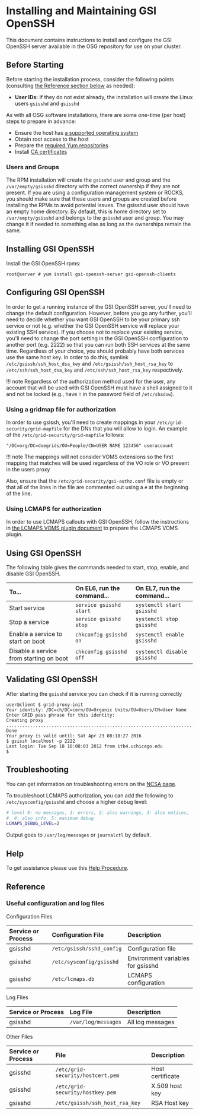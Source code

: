 Installing and Maintaining GSI OpenSSH
=======================================

This document contains instructions to install and configure the GSI OpenSSH server available in the OSG repository for
use on your cluster.

Before Starting
---------------


Before starting the installation process, consider the following points (consulting [the Reference section
below](#reference) as needed):

-   **User IDs:** If they do not exist already, the installation will create the Linux users `gsisshd` and `gsisshd`

As with all OSG software installations, there are some one-time (per host) steps to prepare in advance:

- Ensure the host has [a supported operating system](/docs/release/supported_platforms)
- Obtain root access to the host
- Prepare the [required Yum repositories](/docs/common/yum)
- Install [CA certificates](/docs/common/ca)

### Users and Groups

The RPM installation will create the `gsisshd` user and group and the `/var/empty/gsisshd` directory with the correct
ownership if they are not present.
If you are using a configuration management system or ROCKS, you should make
sure that these users and groups are created before installing the RPMs to avoid potential issues. 
The gsisshd user should have an empty home directory. 
By default, this is home directory set to `/var/empty/gsisshd` and belongs to the `gsisshd` user and group. 
You may change it if needed to something else as long as the ownerships remain the same.


Installing GSI OpenSSH
----------------------

Install the GSI OpenSSH rpms:

```
root@server # yum install gsi-openssh-server gsi-openssh-clients
```

Configuring GSI OpenSSH
-----------------------

In order to get a running instance of the GSI OpenSSH server, you'll need to change the default configuration. 
However, before you go any further, you'll need to decide whether you want GSI OpenSSH to be your primary ssh service or
not (e.g. whether the GSI OpenSSH service will replace your existing SSH service). 
If you choose not to replace your existing service, you'll need to change the port setting in the GSI OpenSSH
configuration to another port (e.g. 2222) so that you can run both SSH services at the same time. 
Regardless of your choice, you should probably have both services use the same host key. 
In order to do this, symlink `/etc/gsissh/ssh_host_dsa_key` and `/etc/gsissh/ssh_host_rsa_key` to
`/etc/ssh/ssh_host_dsa_key` and `/etc/ssh/ssh_host_rsa_key` respectively. 

!!! note
    Regardless of the authorization method used for the user, any 
    account that will be used with GSI OpenSSH must have a shell 
    assigned to it and not be locked (e.g., have `!` in the password field of `/etc/shadow`).

### Using a gridmap file for authorization

In order to use gsissh, you'll need to create mappings in your `/etc/grid-security/grid-mapfile` for the DNs that you
will allow to login. An example of the `/etc/grid-security/grid-mapfile` follows:

```
"/DC=org/DC=doegrids/OU=People/CN=USER NAME 123456" useraccount
```

!!! note
    The mappings will not consider VOMS extensions so the first mapping that matches will be used regardless of the VO role or VO present in the users proxy

Also, ensure that the `/etc/grid-security/gsi-authz.conf` file is empty or that all of the lines in the file are
commented out using a `#` at the beginning of the line.

### Using LCMAPS for authorization

In order to use LCMAPS callouts with GSI OpenSSH, follow the instructions in
[the LCMAPS VOMS plugin document](/security/lcmaps-voms-authentication#configuring-the-lcmaps-voms-plugin)
to prepare the LCMAPS VOMS plugin.

Using GSI OpenSSH
------------------

The following table gives the commands needed to start, stop, enable, and disable GSI OpenSSH.

| To...                                   | On EL6, run the command...   | On EL7, run the command...                      |
| :-------------------------------------- | :--------------------------- | :--------------------------------------------   |
| Start  service                          | `service gsisshd start`      | `systemctl start gsisshd`   |
| Stop a  service                         | `service gsisshd stop`       | `systemctl stop gsisshd`    |
| Enable a service to start on boot       | `chkconfig gsisshd on`       | `systemctl enable gsisshd`  |
| Disable a service from starting on boot | `chkconfig gsisshd off`      | `systemctl disable gsisshd` |


Validating GSI OpenSSH
----------------------

After starting the `gsisshd` service you can check if it is running correctly

``` console
user@client $ grid-proxy-init
Your identity: /DC=ch/DC=cern/OU=Organic Units/OU=Users/CN=User Name
Enter GRID pass phrase for this identity:
Creating proxy ............................................................................................... Done
Your proxy is valid until: Sat Apr 23 08:18:27 2016
$ gsissh localhost -p 2222
Last login: Tue Sep 18 16:08:03 2012 from itb4.uchicago.edu
$
```

Troubleshooting
---------------

You can get information on troubleshooting errors on the [NCSA page](http://grid.ncsa.illinois.edu/ssh/ts_server.html).

To troubleshoot LCMAPS authorization, you can add the following to `/etc/sysconfig/gsisshd` and choose a higher debug
level:

``` bash
# level 0: no messages, 1: errors, 2: also warnings, 3: also notices,
#  4: also info, 5: maximum debug
LCMAPS_DEBUG_LEVEL=2
```

Output goes to `/var/log/messages` or `journalctl` by default.


Help
----

To get assistance please use this [Help Procedure](/docs/common/help).


Reference 
----------

### Useful configuration and log files

Configuration Files

| Service or Process | Configuration File        | Description                       |
|:-------------------|:--------------------------|:----------------------------------|
| gsisshd            | `/etc/gsissh/sshd_config` | Configuration file                |
| gsisshd            | `/etc/sysconfig/gsisshd`  | Environment variables for gsisshd |
| gsisshd            | `/etc/lcmaps.db`          | LCMAPS configuration              |

Log Files

| Service or Process | Log File            | Description      |
|:-------------------|:--------------------|:-----------------|
| gsisshd            | `/var/log/messages` | All log messages |

Other Files

| Service or Process | File                              | Description      |
|:-------------------|:----------------------------------|:-----------------|
| gsisshd            | `/etc/grid-security/hostcert.pem` | Host certificate |
| gsisshd            | `/etc/grid-security/hostkey.pem`  | X.509 host key   |
| gsisshd            | `/etc/gsissh/ssh_host_rsa_key`    | RSA Host key     |


